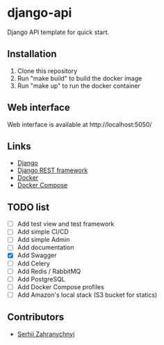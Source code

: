 # django-api
Django API template for quick start.

## Installation
1. Clone this repository
2. Run "make build" to build the docker image
3. Run "make up" to run the docker container

## Web interface
Web interface is available at http://localhost:5050/

## Links
- [Django](https://www.djangoproject.com/)
- [Django REST framework](https://www.django-rest-framework.org/)
- [Docker](https://www.docker.com/)
- [Docker Compose](https://docs.docker.com/compose/)

## TODO list
- [ ] Add test view and test framework
- [ ] Add simple CI/CD
- [ ] Add simple Admin
- [ ] Add documentation
- [x] Add Swagger
- [ ] Add Celery
- [ ] Add Redis / RabbitMQ
- [ ] Add PostgreSQL
- [ ] Add Docker Compose profiles
- [ ] Add Amazon's local stack (S3 bucket for statics)

## Contributors
- [Serhii Zahranychnyi](https://github.com/zagran)

